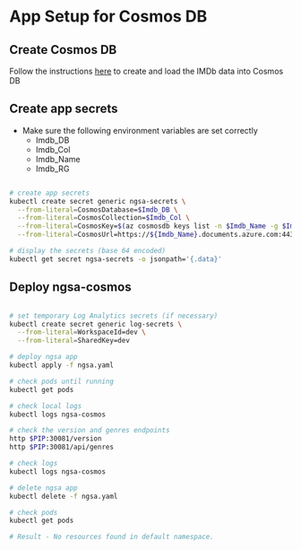 # App Setup for Cosmos DB

## Create Cosmos DB

Follow the instructions [here](https://github.com/retaildevcrews/imdb) to create and load the IMDb data into Cosmos DB

## Create app secrets

- Make sure the following environment variables are set correctly
  - Imdb_DB
  - Imdb_Col
  - Imdb_Name
  - Imdb_RG

```bash

# create app secrets
kubectl create secret generic ngsa-secrets \
  --from-literal=CosmosDatabase=$Imdb_DB \
  --from-literal=CosmosCollection=$Imdb_Col \
  --from-literal=CosmosKey=$(az cosmosdb keys list -n $Imdb_Name -g $Imdb_RG --query primaryReadonlyMasterKey -o tsv) \
  --from-literal=CosmosUrl=https://${Imdb_Name}.documents.azure.com:443/

# display the secrets (base 64 encoded)
kubectl get secret ngsa-secrets -o jsonpath='{.data}'

```

## Deploy ngsa-cosmos

```bash

# set temporary Log Analytics secrets (if necessary)
kubectl create secret generic log-secrets \
  --from-literal=WorkspaceId=dev \
  --from-literal=SharedKey=dev

# deploy ngsa app
kubectl apply -f ngsa.yaml

# check pods until running
kubectl get pods

# check local logs
kubectl logs ngsa-cosmos

# check the version and genres endpoints
http $PIP:30081/version
http $PIP:30081/api/genres

# check logs
kubectl logs ngsa-cosmos

# delete ngsa app
kubectl delete -f ngsa.yaml

# check pods
kubectl get pods

# Result - No resources found in default namespace.

```

